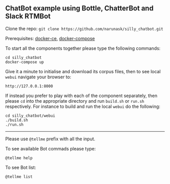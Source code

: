 ## ChatBot example using Bottle, ChatterBot and Slack RTMBot

Clone the repo: `git clone https://github.com/narunask/silly_chatbot.git`

Prerequisites: [docker-ce](https://docs.docker.com/engine/installation/), [docker-compose](https://docs.docker.com/compose/install/)

To start all the components together please type the following commands:

```
cd silly_chatbot
docker-compose up
```

Give it a minute to initialise and download its corpus files, then to see local `webui` navigate your browser to:

```
http://127.0.0.1:8000
````

If instead you prefer to play with each of the component separately, then please `cd` into the appropriate directory and run `build.sh` or `run.sh` respectively. For instance to build and run the local `webui` do the following:

```
cd silly_chatbot/webui
./build.sh
./run.sh
```
---

Please use `@tellme` prefix with all the input.

To see available Bot commads please type:

```
@tellme help
```

To see Bot list:

```
@tellme list
```
